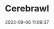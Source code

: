 ---
date: 2022-09-06 11:09:37
title: 'Cerebrawl'	
tags: [brawler]
price: $17 One time	
link: https://cerebrawl.itch.io/cerebrawl	
discord: https://discord.gg/WFXVS4kkmB	
twitter: https://twitter.com/cerebrawlin
---